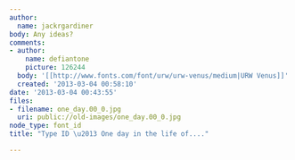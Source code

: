 ```yaml
---
author:
  name: jackrgardiner
body: Any ideas?
comments:
- author:
    name: defiantone
    picture: 126244
  body: '[[http://www.fonts.com/font/urw/urw-venus/medium|URW Venus]]'
  created: '2013-03-04 00:58:10'
date: '2013-03-04 00:43:55'
files:
- filename: one_day.00_0.jpg
  uri: public://old-images/one_day.00_0.jpg
node_type: font_id
title: "Type ID \u2013 One day in the life of...."

---
```


